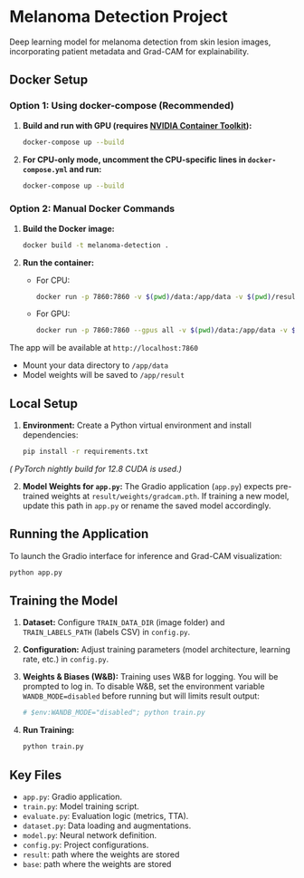 # Melanoma Detection Project

Deep learning model for melanoma detection from skin lesion images, incorporating patient metadata and Grad-CAM for explainability.

## Docker Setup

### Option 1: Using docker-compose (Recommended)

1. **Build and run with GPU (requires [NVIDIA Container Toolkit](https://docs.nvidia.com/datacenter/cloud-native/container-toolkit/install-guide.html)):**
   ```bash
   docker-compose up --build
   ```

2. **For CPU-only mode, uncomment the CPU-specific lines in `docker-compose.yml` and run:**
   ```bash
   docker-compose up --build
   ```

### Option 2: Manual Docker Commands

1. **Build the Docker image:**
   ```bash
   docker build -t melanoma-detection .
   ```

2. **Run the container:**
   - For CPU:
     ```bash
     docker run -p 7860:7860 -v $(pwd)/data:/app/data -v $(pwd)/result:/app/result melanoma-detection
     ```
   - For GPU:
     ```bash
     docker run -p 7860:7860 --gpus all -v $(pwd)/data:/app/data -v $(pwd)/result:/app/result melanoma-detection
     ```

The app will be available at `http://localhost:7860`
- Mount your data directory to `/app/data`
- Model weights will be saved to `/app/result`

## Local Setup

1.  **Environment:** Create a Python virtual environment and install dependencies:
    ```bash
    pip install -r requirements.txt
    ```
   *( PyTorch nightly build for 12.8 CUDA is used.)*

2.  **Model Weights for `app.py`:**
    The Gradio application (`app.py`) expects pre-trained weights at `result/weights/gradcam.pth`. If training a new model, update this path in `app.py` or rename the saved model accordingly.

## Running the Application

To launch the Gradio interface for inference and Grad-CAM visualization:
```bash
python app.py
```

## Training the Model

1.  **Dataset:**
    Configure `TRAIN_DATA_DIR` (image folder) and `TRAIN_LABELS_PATH` (labels CSV) in `config.py`.

2.  **Configuration:**
    Adjust training parameters (model architecture, learning rate, etc.) in `config.py`.

3.  **Weights & Biases (W&B):**
    Training uses W&B for logging. You will be prompted to log in.
    To disable W&B, set the environment variable `WANDB_MODE=disabled` before running but will limits result output:
    ```bash
    # $env:WANDB_MODE="disabled"; python train.py
    ```

4.  **Run Training:**
    ```bash
    python train.py
    ```

## Key Files

*   `app.py`: Gradio application.
*   `train.py`: Model training script.
*   `evaluate.py`: Evaluation logic (metrics, TTA).
*   `dataset.py`: Data loading and augmentations.
*   `model.py`: Neural network definition.
*   `config.py`: Project configurations.
*   `result`: path where the weights are stored
*   `base`: path where the weights are stored





#